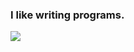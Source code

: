 ### I like writing programs.

<!-- Feel free to visit ![](https://img.shields.io/badge/bombar-dev-brightgreen) -->

![](https://github-readme-stats.vercel.app/api?username=ubombar&show_icons=true&line_height=27&count_private=true&title_color=ffffff&text_color=c9cacc&icon_color=2bbc8a&bg_color=1d1f21)



